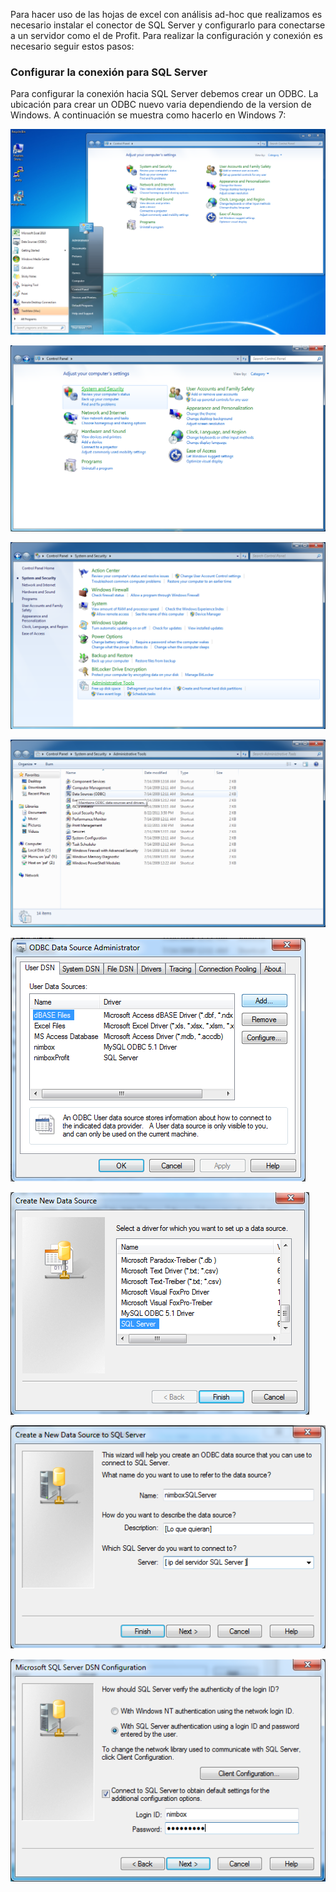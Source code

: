 Para hacer uso de las hojas de excel con análisis ad-hoc que realizamos
es necesario instalar el conector de SQL Server y configurarlo para
conectarse a un servidor como el de Profit. Para realizar la
configuración y conexión es necesario seguir estos pasos:

### Configurar la conexión para SQL Server

Para configurar la conexión hacia SQL Server debemos crear un ODBC. La
ubicación para crear un ODBC nuevo varia dependiendo de la version de
Windows. A continuación se muestra como hacerlo en Windows 7:

![SQLServer-windows-1.png](SQLServer-windows-1.png
"SQLServer-windows-1.png")

![SQLServer-windows-2.png](SQLServer-windows-2.png
"SQLServer-windows-2.png")

![SQLServer-windows-3.png](SQLServer-windows-3.png
"SQLServer-windows-3.png")

![SQLServer-windows-4.png](SQLServer-windows-4.png
"SQLServer-windows-4.png")

![SQLServer-windows-5.png](SQLServer-windows-5.png
"SQLServer-windows-5.png")

![SQLServer-windows-6.png](SQLServer-windows-6.png
"SQLServer-windows-6.png")

![SQLServer-windows-7.png](SQLServer-windows-7.png
"SQLServer-windows-7.png")

![SQLServer-windows-8.png](SQLServer-windows-8.png
"SQLServer-windows-8.png")

